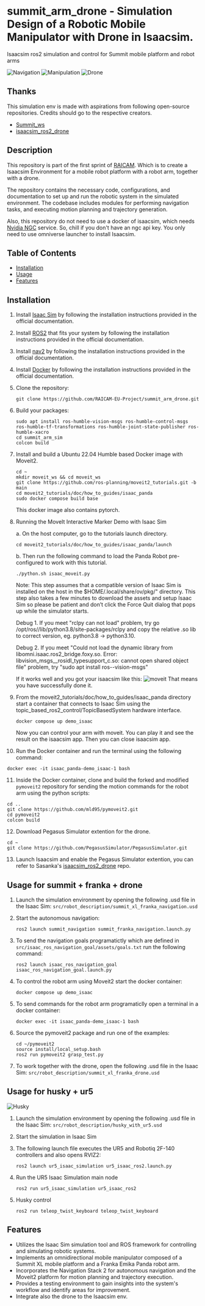 # summit_arm_drone - Simulation Design of a Robotic Mobile Manipulator with Drone in Isaacsim.
Isaacsim ros2 simulation and control for Summit mobile platform and robot arms

![Navigation](src/assets/navigation.png)
![Manipulation](src/assets/manipulation.png)
![Drone](src/assets/withdrone.png)

## Thanks

This simulation env is made with aspirations from following open-source repositories. Credits should go to the respective creators.

- [Summit_ws](https://github.com/debi-ml/Summit_ws)
- [isaacsim_ros2_drone](https://github.com/SasaKuruppuarachchi/isaacsim_ros2_drone)


## Description

This repository is part of the first sprint of [RAICAM](raicam.eu). Which is to create a Isaacsim Environment for a mobile robot platform with a robot arm, together with a drone.

The repository contains the necessary code, configurations, and documentation to set up and run the robotic system in the simulated environment. The codebase includes modules for performing navigation tasks, and executing motion planning and trajectory generation.

Also, this repository do not need to use a docker of isaacsim, which needs [Nvidia NGC](https://ngc.nvidia.com) service. So, chill if you don't have an ngc api key. You only need to use omniverse launcher to install Isaacsim.

## Table of Contents

- [Installation](#installation)
- [Usage](#usage)
- [Features](#features)

## Installation

1. Install [Isaac Sim](https://docs.omniverse.nvidia.com/app_isaacsim/app_isaacsim/install_workstation.html#isaac-sim-app-install-workstation) by following the installation instructions provided in the official documentation.

2. Install [ROS2](https://docs.ros.org/) that fits your system by following the installation instructions provided in the official documentation.

3. Install [nav2](https://navigation.ros.org/getting_started/index.html) by following the installation instructions provided in the official documentation.

4. Install [Docker](https://example.com) by following the installation instructions provided in the official documentation.

5. Clone the repository:

   ```shell
   git clone https://github.com/RAICAM-EU-Project/summit_arm_drone.git
   ```

6. Build your packages:

   ```shell
   sudo apt install ros-humble-vision-msgs ros-humble-control-msgs ros-humble-tf-transformations ros-humble-joint-state-publisher ros-humble-xacro
   cd summit_arm_sim
   colcon build
   ```
7. Install and build a Ubuntu 22.04 Humble based Docker image with Moveit2.
   ```shell
   cd ~
   mkdir moveit_ws && cd moveit_ws
   git clone https://github.com/ros-planning/moveit2_tutorials.git -b main
   cd moveit2_tutorials/doc/how_to_guides/isaac_panda
   sudo docker compose build base
   ```
   This docker image also contains pytorch.

8. Running the MoveIt Interactive Marker Demo with Isaac Sim

   a. On the host computer, go to the tutorials launch directory.
   ```shell
   cd moveit2_tutorials/doc/how_to_guides/isaac_panda/launch
   ```

   b. Then run the following command to load the Panda Robot pre-configured to work with this tutorial.
   ```shell
   ./python.sh isaac_moveit.py
   ```
   Note: This step assumes that a compatible version of Isaac Sim is installed on the host in the $HOME/.local/share/ov/pkg/" directory. This step also takes a few minutes to download the assets and setup Isaac Sim so please be patient and don’t click the Force Quit dialog that pops up while the simulator starts.

   Debug 1. If you meet "rclpy can not load" problem, try go /opt/ros/<your-ros-distro>/lib/python3.8/site-packages/rclpy and copy the relative .so lib to correct version, eg. python3.8 -> python3.10.

   Debug 2. If you meet "Could not load the dynamic library from libomni.isaac.ros2_bridge.foxy.so. Error: libvision_msgs__rosidl_typesupport_c.so: cannot open shared object file" problem, try "sudo apt install ros-<your-ros-distro>-vision-msgs"

   If it works well and you got your isaacsim like this:
   ![moveit](src/assets/install_moveit.png)
   That means you have successfully done it. 

9. From the moveit2_tutorials/doc/how_to_guides/isaac_panda directory start a container that connects to Isaac Sim using the topic_based_ros2_control/TopicBasedSystem hardware interface.
   ```shell
   docker compose up demo_isaac
   ```
   Now you can control your arm with moveit. You can play it and see the result on the isaacsim app. Then you can close isaacsim app.

10. Run the Docker container and run the terminal using the following command:

   ```shell
   docker exec -it isaac_panda-demo_isaac-1 bash
   ```

11. Inside the Docker container, clone and build the forked and modified `pymoveit2` repository for sending the motion commands for the robot arm using the python scripts:

   ```shell
   cd ..
   git clone https://github.com/mld95/pymoveit2.git
   cd pymoveit2
   colcon build
   ```

12. Download Pegasus Simulator extention for the drone.
   ```shell
   cd ~
   git clone https://github.com/PegasusSimulator/PegasusSimulator.git
   ```

13. Launch Isaacsim and enable the Pegasus Simulator extention, you can refer to Sasanka's [isaacsim_ros2_drone](https://github.com/SasaKuruppuarachchi/isaacsim_ros2_drone) repo.



## Usage for summit + franka + drone

1. Launch the simulation environment by opening the following .usd file in the Isaac Sim:
`src/robot_description/summit_xl_franka_navigation.usd`

2. Start the autonomous navigation:

   ```shell
   ros2 launch summit_navigation summit_franka_navigation.launch.py
   ```
3. To send the navigation goals programatictly which are defined in `src/isaac_ros_navigation_goal/assets/goals.txt` run the following command:

   ```shell
   ros2 launch isaac_ros_navigation_goal isaac_ros_navigation_goal.launch.py
   ```

4. To control the robot arm using Moveit2 start the docker container: 

   ```shell
   docker compose up demo_isaac
   ```
5. To send commands for the robot arm programaticlly open a terminal in a docker container:

   ```shell
   docker exec -it isaac_panda-demo_isaac-1 bash
   ```
6. Source the pymoveit2 package and run one of the examples:

   ```shell
   cd ~/pymoveit2
   source install/local_setup.bash
   ros2 run pymoveit2 grasp_test.py
   ```

7. To work together with the drone, open the following .usd file in the Isaac Sim: `src/robot_description/summit_xl_franka_drone.usd`

## Usage for husky + ur5

![Husky](src/assets/husky_ur5.png)

1. Launch the simulation environment by opening the following .usd file in the Isaac Sim:
`src/robot_description/husky_with_ur5.usd`

2. Start the simulation in Isaac Sim

3. The following launch file executes the UR5 and Robotiq 2F-140 controllers and also opens RVIZ2:
   ```shell
   ros2 launch ur5_isaac_simulation ur5_isaac_ros2.launch.py
   ```
4. Run the UR5 Isaac Simulation main node
   ```shell
   ros2 run ur5_isaac_simulation ur5_isaac_ros2
   ```
5. Husky control
   ```shell
   ros2 run teleop_twist_keyboard teleop_twist_keyboard
   ```


## Features

- Utilizes the Isaac Sim simulation tool and ROS framework for controlling and simulating robotic systems.
- Implements an omnidirectional mobile manipulator composed of a Summit XL mobile platform and a Franka Emika Panda robot arm.
- Incorporates the Navigation Stack 2 for autonomous navigation and the Moveit2 platform for motion planning and trajectory execution.
- Provides a testing environment to gain insights into the system's workflow and identify areas for improvement.
- Integrate also the drone to the Isaacsim env.

